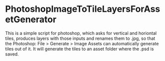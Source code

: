 # PhotoshopImageToTileLayersForAssetGenerator
This is a simple script for photoshop, which asks for vertical and horiontal tiles, produces layers with those inputs and renames them to .jpg, so that the Photoshop: File > Generate > Image Assets can automatically generate tiles out of it. It will generate the tiles to an asset folder where the .psd is saved.


